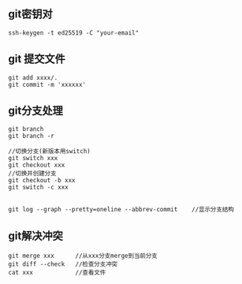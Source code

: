 ## git密钥对

```shell
ssh-keygen -t ed25519 -C "your-email"
```

## git 提交文件

```
git add xxxx/.
git commit -m 'xxxxxx'
```

## git分支处理

```
git branch
git branch -r

//切换分支(新版本用switch)
git switch xxx
git checkout xxx
//切换并创建分支
git checkout -b xxx
git switch -c xxx


git log --graph --pretty=oneline --abbrev-commit    //显示分支结构
```

## git解决冲突

```
git merge xxx      //从xxx分支merge到当前分支
git diff --check   //检查分支冲突
cat xxx            //查看文件
```
